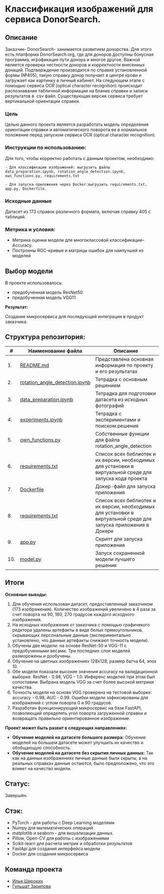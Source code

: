 # Классификация изображений для сервиса DonorSearch.


## Описание
Заказчик- DonorSearch- занимается развитием донорства. Для этого есть платформа DonorSearch.org, где для доноров доступны бонусная программа, игрофикация пути донора и многое другое. Важной является проверка честности доноров и корректности внесенных донаций. Подтверждение производится по справке установленной формы (№405), такую справку донор получает в центре крови и загружает как картинку в личный кабинет. На следующем этапе  с помощью сервиса OCR (optical character recognition) происходит распознавание табличной информации на бланке справки и записи результатов в .csv файл. Существующая версия сервиса требует вертикальной ориентации справки.

### Цель

Целью данного проекта является разработать модель определения ориентации справки и автоматического поворота ее в нормальное положение перед запуском сервиса OCR (optical character recognition).

### **Инструкции по использованию:**
Для того, чтобы корректно работать с данным проектом, необходимо:
```
- Для классификации изображений: выгрузить файлы data_preparation.ipynb, rotation_angle_detection.ipynb, own_functions.py, requirements.txt

- Для запуска приложения через Docker:выгрузить requirements.txt, app.py, Dockerfile.

```

### Исходные данные

 Датасет из 173 справок различного формата, включая справку 405 с таблицей.

### Метрика и условия: 
- Метрика оценки модели для многоклассовой классификации– Accuracy.
- Построены ROC-кривые и матрицы ошибок для наилучшей из моделей


## Выбор модели

В проекте использовалось:
- предобученная модель ResNet50
- предобученная модель VGG11

**Результат:**

Создание микросервиса для последующей интеграции в продукт заказчика. 

## Структура репозитория:

| #    | Наименование файла                | Описание   |
| ---- | ------------------------------------------------------------ | ------------------------------------------------------------ |
| 1.   | [README.md](https://github.com/IliaShi/donor_search/blob/main/README.md) | Представлена основная информация по проекту и его результатах   |
| 2.   | [rotation_angle_detection.ipynb](https://github.com/IliaShi/donor_search/blob/main/rotation_angle_detection.ipynb) | Тетрадка с основным решением |
| 3.   | [data_preparation.ipynb](https://github.com/IliaShi/donor_search/blob/main/data_preparation.ipynb) | Тетрадка для подготовки датасета из исходных фотографий   |
| 4.   | [experiments.ipynb](https://github.com/IliaShi/donor_search/blob/main/experiments.ipynb) | Тетрадка с экспериментами и поиском решения   |
| 5.   | [own_functions.py](https://github.com/IliaShi/donor_search/blob/main/own_functions.py) | Собственные функции для файла rotation_angle_detection  |
| 6.   | [requirements.txt](https://github.com/IliaShi/donor_search/blob/main/requirements.txt) | Список всех библиотек и их версии, необходимых для установки в виртуальной среде для запуска кода проекта   |
| 7.   | [Dockerfile](https://github.com/IliaShi/donor_search/blob/main/app/Dockerfile) | Докер-файл для запуска приложения
| 8.   | [requirements.txt](https://github.com/IliaShi/donor_search/blob/main/app/requirements.txt) | Список всех библиотек и их версии, необходимых для установки в виртуальной среде для запуска приложения в Докере |
| 9.   | [app.py](https://github.com/IliaShi/donor_search/blob/main/app/scr/app.py) |Скрипт для запуска приложения |
|10.   | [model.py](https://github.com/IliaShi/donor_search/blob/main/app/scr/app.py) |Запуск сохраненной модели лучшего решения |


## Итоги

**Основные выводы:**  
1. Для обучения использован датасет, предоставленный заказчиком (173 изображения). Количество изображений увеличено в 4 раза за счет поворта на 90, 180, 270 градусов каждого исходного изображения.
2. На исходных изображения от заказчика с помощью графичекого редктора удалены артефакты в виде белых прямоугольников, скрывающих персональные данные (экспериментально установлено, что данные артефакты снижают точность модели).
3. Обучены две модели: на основе ResNet-50 и VGG-11 с предобученными весами. Три последних слоя моделей разморожены и дообучены. 
4. Обучение на цветных изображениях 128х128, размер батча 64, эпох 10.
5. Обе модели показали высокие значения accuracy на валидационной выборке: ResNet - 0.98, VGG - 1.0. Инференс моделей при этом был сопоставим. Выбрана модель VGG за счет более высокой метрики качества.
6. Точность модели на основе VGG проверена на тестовой выборке: accuracy - 0.98, AUC - 0.99. Ошибки модели зафиксированы для изображений с углом поворта 0 и 90 градусов.
7. Разработан функционирующий микросервис на базе FastAPI, позволяющий определять угол поворта загруженной справки и возвращать правильно ориентированное изображение.

**Проект может быть развит в следующих направлениях:**
  
   * **Обучение моделей на датасете большего размера:**  Обучение моделей на большем датасете может улучшить их качество и обобщающую способность.
   * **Обучение моделей на датасете без скрытия личных данных:** Так как на данных изображениях личные данные были скрыты, а на реальных справках данные остаются, было предположено, что это влияет на качество модели.


## Cтатус: 
Завершён.

## Стэк:
- PyTorch - для работы с Deep Learning моделями
- Numpy для математических операций
- matplotlib и seaborn - для визуализации данных.
- Pillow, Open-CV для работы с изображениями
- Scikit-learn для расчета метрик и обработки результатов
- FastApi для создания интерфейса модели
- Docker для создания микросервиса

## Команда проекта
- [Илья Широких](https://github.com/IliaShi)
- [Гульшат Зарипова](https://github.com/gulshart)

